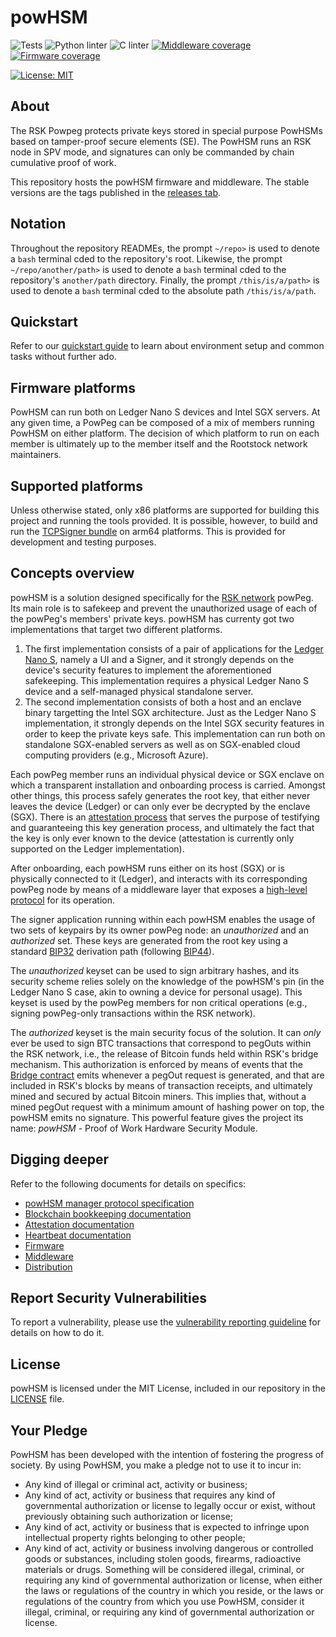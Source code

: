 # powHSM

![Tests](https://github.com/rsksmart/rsk-powhsm/actions/workflows/run-tests.yml/badge.svg)
![Python linter](https://github.com/rsksmart/rsk-powhsm/actions/workflows/lint-python.yml/badge.svg)
![C linter](https://github.com/rsksmart/rsk-powhsm/actions/workflows/lint-c.yml/badge.svg)
[![Middleware coverage](https://img.shields.io/endpoint?url=https://d16sboe9lzo4ru.cloudfront.net/powhsm_5.2.x/middleware_coverage_report/badge.json)](https://d16sboe9lzo4ru.cloudfront.net/powhsm_5.2.x/middleware_coverage_report/index.html)
[![Firmware coverage](https://img.shields.io/endpoint?url=https://d16sboe9lzo4ru.cloudfront.net/powhsm_5.2.x/firmware_coverage_report/badge.json)](https://d16sboe9lzo4ru.cloudfront.net/powhsm_5.2.x/firmware_coverage_report/index.html)

[![License: MIT](https://img.shields.io/badge/License-MIT-yellow.svg)](./LICENSE)

## About

The RSK Powpeg protects private keys stored in special purpose PowHSMs based on tamper-proof secure elements (SE). The PowHSM runs an RSK node in SPV mode, and signatures can only be commanded by chain cumulative proof of work.

This repository hosts the powHSM firmware and middleware.  The stable versions are the tags published in the [releases tab](https://github.com/rsksmart/rsk-powhsm/releases).

## Notation

Throughout the repository READMEs, the prompt `~/repo>` is used to denote a `bash` terminal cded to the repository's root. Likewise, the prompt `~/repo/another/path>` is used to denote a `bash` terminal cded to the repository's `another/path` directory. Finally, the prompt `/this/is/a/path>` is used to denote a `bash` terminal cded to the absolute path `/this/is/a/path`.

## Quickstart

Refer to our [quickstart guide](./QUICKSTART.md) to learn about environment setup and common tasks without further ado.

## Firmware platforms

PowHSM can run both on Ledger Nano S devices and Intel SGX servers. At any given time, a PowPeg can be composed of a mix of members running PowHSM on either platform. The decision of which platform to run on each member is ultimately up to the member itself and the Rootstock network maintainers.

## Supported platforms

Unless otherwise stated, only x86 platforms are supported for building this project and running the tools provided. It is possible, however, to build and run the [TCPSigner bundle](./utils/tcpsigner-bundle/README.md) on arm64 platforms. This is provided for development and testing purposes.

## Concepts overview

powHSM is a solution designed specifically for the [RSK network](https://www.rsk.co/) powPeg. Its main role is to safekeep and prevent the unauthorized usage of each of the powPeg's members' private keys. powHSM has currenty got two implementations that target two different platforms.

1. The first implementation consists of a pair of applications for the [Ledger Nano S](https://shop.ledger.com/products/ledger-nano-s), namely a UI and a Signer, and it strongly depends on the device's security features to implement the aforementioned safekeeping. This implementation requires a physical Ledger Nano S device and a self-managed physical standalone server.
2. The second implementation consists of both a host and an enclave binary targetting the Intel SGX architecture. Just as the Ledger Nano S implementation, it strongly depends on the Intel SGX security features in order to keep the private keys safe. This implementation can run both on standalone SGX-enabled servers as well as on SGX-enabled cloud computing providers (e.g., Microsoft Azure).

Each powPeg member runs an individual physical device or SGX enclave on which a transparent installation and onboarding process is carried. Amongst other things, this process safely generates the root key, that either never leaves the device (Ledger) or can only ever be decrypted by the enclave (SGX). There is an [attestation process](./docs/attestation.md) that serves the purpose of testifying and guaranteeing this key generation process, and ultimately the fact that the key is only ever known to the device (attestation is currently only supported on the Ledger implementation).

After onboarding, each powHSM runs either on its host (SGX) or is physically connected to it (Ledger), and interacts with its corresponding powPeg node by means of a middleware layer that exposes a [high-level protocol](./docs/protocol.md) for its operation.

The signer application running within each powHSM enables the usage of two sets of keypairs by its owner powPeg node: an _unauthorized_ and an _authorized_ set. These keys are generated from the root key using a standard [BIP32](https://github.com/bitcoin/bips/blob/master/bip-0032.mediawiki) derivation path (following [BIP44](https://github.com/bitcoin/bips/blob/master/bip-0044.mediawiki)).

The _unauthorized_ keyset can be used to sign arbitrary hashes, and its security scheme relies solely on the knowledge of the powHSM's pin (in the Ledger Nano S case, akin to owning a device for personal usage). This keyset is used by the powPeg members for non critical operations (e.g., signing powPeg-only transactions within the RSK network).

The _authorized_ keyset is the main security focus of the solution. It can _only_ ever be used to sign BTC transactions that correspond to pegOuts within the RSK network, i.e., the release of Bitcoin funds held within RSK's bridge mechanism. This authorization is enforced by means of events that the [Bridge contract](https://explorer.rsk.co/address/0x0000000000000000000000000000000001000006) emits whenever a pegOut request is generated, and that are included in RSK's blocks by means of transaction receipts, and ultimately mined and secured by actual Bitcoin miners. This implies that, without a mined pegOut request with a minimum amount of hashing power on top, the powHSM emits no signature. This powerful feature gives the project its name: _powHSM_ - Proof of Work Hardware Security Module.

## Digging deeper

Refer to the following documents for details on specifics:

- [powHSM manager protocol specification](./docs/protocol.md)
- [Blockchain bookkeeping documentation](./docs/blockchain-bookkeeping.md)
- [Attestation documentation](./docs/attestation.md)
- [Heartbeat documentation](./docs/heartbeat.md)
- [Firmware](./firmware/README.md)
- [Middleware](./middleware/README.md)
- [Distribution](./dist/README.md)

## Report Security Vulnerabilities

To report a vulnerability, please use the [vulnerability reporting guideline](./SECURITY.md) for details on how to do it.

## License

powHSM is licensed under the MIT License, included in our repository in the [LICENSE](./LICENSE) file.

## Your Pledge

PowHSM has been developed with the intention of fostering the progress of society. By using PowHSM, you make a pledge not to use it to incur in:
- Any kind of illegal or criminal act, activity or business;
- Any kind of act, activity or business that requires any kind of governmental authorization or license to legally occur or exist, without previously obtaining such authorization or license;
- Any kind of act, activity or business that is expected to infringe upon intellectual property rights belonging to other people;
- Any kind of act, activity or business involving dangerous or controlled goods or substances, including stolen goods, firearms, radioactive materials or drugs.
Something will be considered illegal, criminal, or requiring any kind of governmental authorization or license, when either the laws or regulations of the country in which you reside, or the laws or regulations of the country from which you use PowHSM, consider it illegal, criminal, or requiring any kind of governmental authorization or license.
